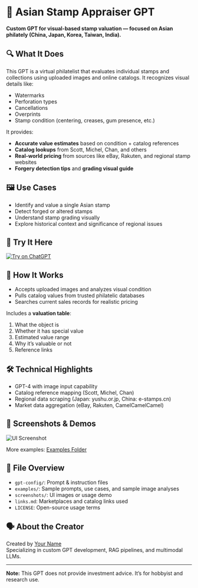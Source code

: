 # 🧧 Asian Stamp Appraiser GPT

**Custom GPT for visual-based stamp valuation — focused on Asian philately (China, Japan, Korea, Taiwan, India).**

## 🔍 What It Does
This GPT is a virtual philatelist that evaluates individual stamps and collections using uploaded images and online catalogs. It recognizes visual details like:
- Watermarks
- Perforation types
- Cancellations
- Overprints
- Stamp condition (centering, creases, gum presence, etc.)

It provides:
- **Accurate value estimates** based on condition + catalog references
- **Catalog lookups** from Scott, Michel, Chan, and others
- **Real-world pricing** from sources like eBay, Rakuten, and regional stamp websites
- **Forgery detection tips** and **grading visual guide**

## 🖼️ Use Cases
- Identify and value a single Asian stamp
- Detect forged or altered stamps
- Understand stamp grading visually
- Explore historical context and significance of regional issues

## 🚀 Try It Here
[![Try on ChatGPT](https://img.shields.io/badge/Try_on_ChatGPT-blue?logo=openai)](https://chatgpt.com/g/g-6882984bbc788191ae540743a8ece9dc-asian-china-japan-korea-india-stamp-appraiser)

## 🧠 How It Works
- Accepts uploaded images and analyzes visual condition
- Pulls catalog values from trusted philatelic databases
- Searches current sales records for realistic pricing

Includes a **valuation table**:
1. What the object is  
2. Whether it has special value  
3. Estimated value range  
4. Why it’s valuable or not  
5. Reference links

## 🛠️ Technical Highlights
- GPT-4 with image input capability
- Catalog reference mapping (Scott, Michel, Chan)
- Regional data scraping (Japan: yushu.or.jp, China: e-stamps.cn)
- Market data aggregation (eBay, Rakuten, CamelCamelCamel)

## 📸 Screenshots & Demos
![UI Screenshot](./screenshots/appraiser-ui-demo.png)

More examples: [Examples Folder](./examples)

## 📂 File Overview
- `gpt-config/`: Prompt & instruction files
- `examples/`: Sample prompts, use cases, and sample image analyses
- `screenshots/`: UI images or usage demo
- `links.md`: Marketplaces and catalog links used
- `LICENSE`: Open-source usage terms

## 🗣️ About the Creator
Created by [Your Name](https://your-portfolio-or-linkedin.com)  
Specializing in custom GPT development, RAG pipelines, and multimodal LLMs.

---

**Note:** This GPT does not provide investment advice. It’s for hobbyist and research use.

